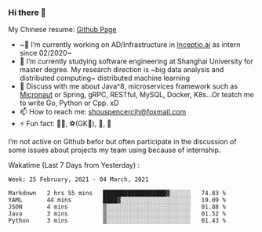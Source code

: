 ### Hi there 👋

My Chinese resume: [Github Page](https://spencercjh.github.io/resume/)

- ~🔭 I’m currently working on AD/Infrastructure in [Inceptio.ai](https://www.inceptio.ai/) as intern since 02/2020~
- 🌱 I’m currently studying software engineering at Shanghai University for master degree. My research direction is ~big data analysis and distributed computing~ distributed machine learning
- 💬 Discuss with me about Java^8, microservices framework such as [Micronaut](http://micronaut.io/) or Spring, gRPC, RESTful, MySQL, Docker, K8s...Or teatch me to write Go, Python or Cpp. xD
- 📫 How to reach me: shouspencercjh@foxmail.com
- ⚡ Fun fact: 🚴‍♂️, ⚽(GK🥅), 🏓, 🏸

I’m not active on Github befor but often participate in the discussion of some issues about projects my team using because of internship.

Wakatime (Last 7 Days from Yesterday) :

<!--START_SECTION:waka-->
```text
Week: 25 February, 2021 - 04 March, 2021

Markdown   2 hrs 55 mins   ██████████████████▓░░░░░░   74.83 % 
YAML       44 mins         ████▓░░░░░░░░░░░░░░░░░░░░   19.09 % 
JSON       4 mins          ▒░░░░░░░░░░░░░░░░░░░░░░░░   01.88 % 
Java       3 mins          ▒░░░░░░░░░░░░░░░░░░░░░░░░   01.52 % 
Python     3 mins          ▒░░░░░░░░░░░░░░░░░░░░░░░░   01.43 % 
```
<!--END_SECTION:waka-->
